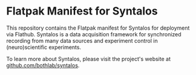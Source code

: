 Flatpak Manifest for Syntalos
=============================

This repository contains the Flatpak manifest for Syntalos for deployment
via Flathub.
Syntalos is a data acquisition framework for synchronized recording from many
data sources and experiment control in (neuro)scientific experiments.

To learn more about Syntalos, please visit the project's website at [github.com/bothlab/syntalos](https://github.com/bothlab/syntalos).

